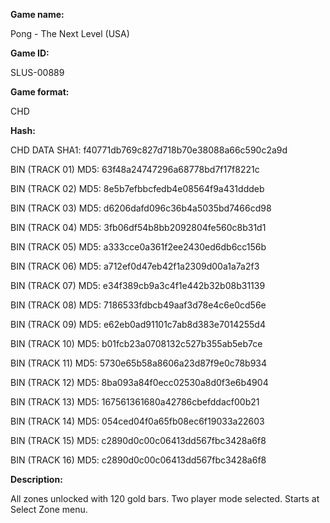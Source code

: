 ﻿**Game name:**

Pong - The Next Level (USA)

**Game ID:**

SLUS-00889

**Game format:**

CHD

**Hash:**

CHD DATA SHA1: f40771db769c827d718b70e38088a66c590c2a9d

BIN (TRACK 01) MD5: 63f48a24747296a68778bd7f17f8221c

BIN (TRACK 02) MD5: 8e5b7efbbcfedb4e08564f9a431dddeb

BIN (TRACK 03) MD5: d6206dafd096c36b4a5035bd7466cd98

BIN (TRACK 04) MD5: 3fb06df54b8bb2092804fe560c8b31d1

BIN (TRACK 05) MD5: a333cce0a361f2ee2430ed6db6cc156b

BIN (TRACK 06) MD5: a712ef0d47eb42f1a2309d00a1a7a2f3

BIN (TRACK 07) MD5: e34f389cb9a3c4f1e442b32b08b31139

BIN (TRACK 08) MD5: 7186533fdbcb49aaf3d78e4c6e0cd56e

BIN (TRACK 09) MD5: e62eb0ad91101c7ab8d383e7014255d4

BIN (TRACK 10) MD5: b01fcb23a0708132c527b355ab5eb7ce

BIN (TRACK 11) MD5: 5730e65b58a8606a23d87f9e0c78b934

BIN (TRACK 12) MD5: 8ba093a84f0ecc02530a8d0f3e6b4904

BIN (TRACK 13) MD5: 167561361680a42786cbefddacf00b21

BIN (TRACK 14) MD5: 054ced04f0a65fb08ec6f19033a22603

BIN (TRACK 15) MD5: c2890d0c00c06413dd567fbc3428a6f8

BIN (TRACK 16) MD5: c2890d0c00c06413dd567fbc3428a6f8

**Description:**

All zones unlocked with 120 gold bars. Two player mode selected. Starts at Select Zone menu.